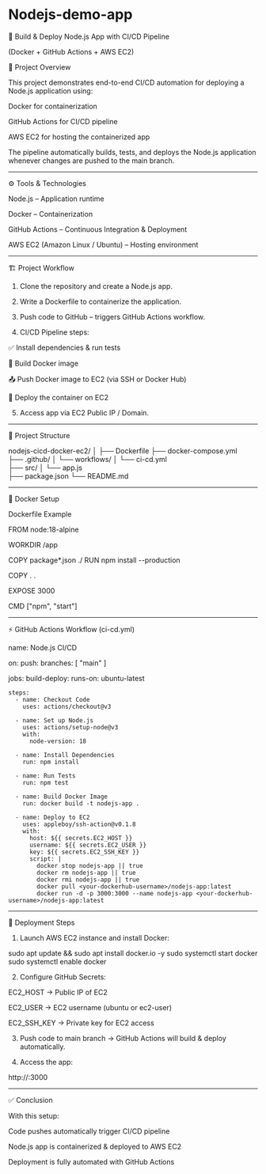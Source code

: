 # Nodejs-demo-app
🚀 Build & Deploy Node.js App with CI/CD Pipeline

(Docker + GitHub Actions + AWS EC2)

📌 Project Overview

This project demonstrates end-to-end CI/CD automation for deploying a Node.js application using:

Docker for containerization

GitHub Actions for CI/CD pipeline

AWS EC2 for hosting the containerized app


The pipeline automatically builds, tests, and deploys the Node.js application whenever changes are pushed to the main branch.


---

⚙️ Tools & Technologies

Node.js – Application runtime

Docker – Containerization

GitHub Actions – Continuous Integration & Deployment

AWS EC2 (Amazon Linux / Ubuntu) – Hosting environment

---

🏗 Project Workflow

1. Clone the repository and create a Node.js app.


2. Write a Dockerfile to containerize the application.


3. Push code to GitHub – triggers GitHub Actions workflow.


4. CI/CD Pipeline steps:

✅ Install dependencies & run tests

🐳 Build Docker image

📤 Push Docker image to EC2 (via SSH or Docker Hub)

🚀 Deploy the container on EC2



5. Access app via EC2 Public IP / Domain.

---

📂 Project Structure

nodejs-cicd-docker-ec2/
│
├── Dockerfile
├── docker-compose.yml       
├── .github/
│   └── workflows/
│       └── ci-cd.yml       
├── src/
│   └── app.js             
├── package.json
└── README.md


---

🐳 Docker Setup

Dockerfile Example

FROM node:18-alpine

WORKDIR /app

COPY package*.json ./
RUN npm install --production

COPY . .

EXPOSE 3000

CMD ["npm", "start"]


---

⚡ GitHub Actions Workflow (ci-cd.yml)

name: Node.js CI/CD

on:
  push:
    branches: [ "main" ]

jobs:
  build-deploy:
    runs-on: ubuntu-latest

    steps:
      - name: Checkout Code
        uses: actions/checkout@v3

      - name: Set up Node.js
        uses: actions/setup-node@v3
        with:
          node-version: 18

      - name: Install Dependencies
        run: npm install

      - name: Run Tests
        run: npm test

      - name: Build Docker Image
        run: docker build -t nodejs-app .

      - name: Deploy to EC2
        uses: appleboy/ssh-action@v0.1.8
        with:
          host: ${{ secrets.EC2_HOST }}
          username: ${{ secrets.EC2_USER }}
          key: ${{ secrets.EC2_SSH_KEY }}
          script: |
            docker stop nodejs-app || true
            docker rm nodejs-app || true
            docker rmi nodejs-app || true
            docker pull <your-dockerhub-username>/nodejs-app:latest
            docker run -d -p 3000:3000 --name nodejs-app <your-dockerhub-username>/nodejs-app:latest


---

🚀 Deployment Steps

1. Launch AWS EC2 instance and install Docker:

sudo apt update && sudo apt install docker.io -y
sudo systemctl start docker
sudo systemctl enable docker


2. Configure GitHub Secrets:

EC2_HOST → Public IP of EC2

EC2_USER → EC2 username (ubuntu or ec2-user)

EC2_SSH_KEY → Private key for EC2 access



3. Push code to main branch → GitHub Actions will build & deploy automatically.


4. Access the app:

http://<EC2-Public-IP>:3000

---

✅ Conclusion

With this setup:

Code pushes automatically trigger CI/CD pipeline

Node.js app is containerized & deployed to AWS EC2

Deployment is fully automated with GitHub Actions
